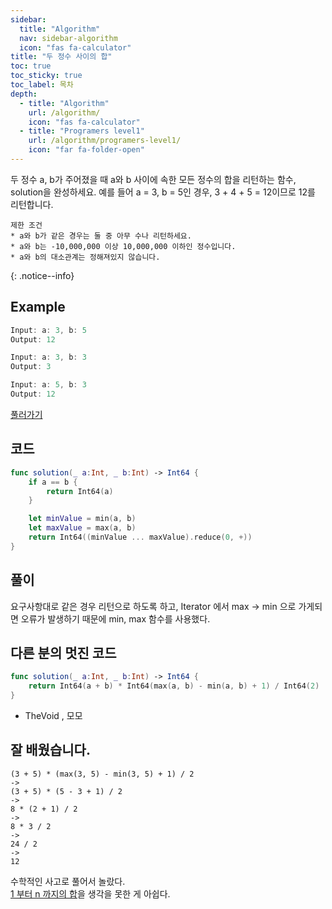 ```yaml
---
sidebar:
  title: "Algorithm"
  nav: sidebar-algorithm
  icon: "fas fa-calculator"
title: "두 정수 사이의 합"
toc: true
toc_sticky: true
toc_label: 목차
depth: 
  - title: "Algorithm"
    url: /algorithm/
    icon: "fas fa-calculator"
  - title: "Programers level1"
    url: /algorithm/programers-level1/
    icon: "far fa-folder-open"
---
```

두 정수 a, b가 주어졌을 때 a와 b 사이에 속한 모든 정수의 합을 리턴하는 함수, solution을 완성하세요.
예를 들어 a = 3, b = 5인 경우, 3 + 4 + 5 = 12이므로 12를 리턴합니다.

    제한 조건
    * a와 b가 같은 경우는 둘 중 아무 수나 리턴하세요.
    * a와 b는 -10,000,000 이상 10,000,000 이하인 정수입니다.
    * a와 b의 대소관계는 정해져있지 않습니다.
{: .notice--info}

## Example
```swift
Input: a: 3, b: 5
Output: 12
```

```swift
Input: a: 3, b: 3
Output: 3
```

```swift
Input: a: 5, b: 3
Output: 12
```
[<i class="fas fa-link"></i> 풀러가기](https://programmers.co.kr/learn/courses/30/lessons/12912)


## 코드
```swift
func solution(_ a:Int, _ b:Int) -> Int64 {
    if a == b {
        return Int64(a)
    }

    let minValue = min(a, b)
    let maxValue = max(a, b)
    return Int64((minValue ... maxValue).reduce(0, +))
}
```

## 풀이
요구사항대로 같은 경우 리턴으로 하도록 하고,
Iterator 에서 max -> min 으로 가게되면 오류가 발생하기 때문에 min, max 함수를 사용했다.

## 다른 분의 멋진 코드
```swift
func solution(_ a:Int, _ b:Int) -> Int64 {
    return Int64(a + b) * Int64(max(a, b) - min(a, b) + 1) / Int64(2)
}
```
- TheVoid , 모모

## 잘 배웠습니다.
```
(3 + 5) * (max(3, 5) - min(3, 5) + 1) / 2
-> 
(3 + 5) * (5 - 3 + 1) / 2
->
8 * (2 + 1) / 2
->
8 * 3 / 2
->
24 / 2
->
12
```
수학적인 사고로 풀어서 놀랐다.  
[<i class="fas fa-link"></i> 1 부터 n 까지의 합](/algorithm/basic/numberSum/)을  생각을 못한 게 아쉽다.
